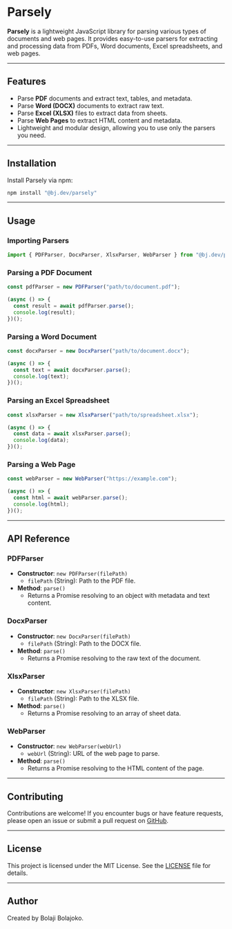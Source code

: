 # Parsely

**Parsely** is a lightweight JavaScript library for parsing various types of documents and web pages. It provides easy-to-use parsers for extracting and processing data from PDFs, Word documents, Excel spreadsheets, and web pages.

---

## Features

- Parse **PDF** documents and extract text, tables, and metadata.
- Parse **Word (DOCX)** documents to extract raw text.
- Parse **Excel (XLSX)** files to extract data from sheets.
- Parse **Web Pages** to extract HTML content and metadata.
- Lightweight and modular design, allowing you to use only the parsers you need.

---

## Installation

Install Parsely via npm:

```bash
npm install "@bj.dev/parsely"
```

---

## Usage

### Importing Parsers

```javascript
import { PDFParser, DocxParser, XlsxParser, WebParser } from "@bj.dev/parsely";
```

### Parsing a PDF Document

```javascript
const pdfParser = new PDFParser("path/to/document.pdf");

(async () => {
  const result = await pdfParser.parse();
  console.log(result);
})();
```

### Parsing a Word Document

```javascript
const docxParser = new DocxParser("path/to/document.docx");

(async () => {
  const text = await docxParser.parse();
  console.log(text);
})();
```

### Parsing an Excel Spreadsheet

```javascript
const xlsxParser = new XlsxParser("path/to/spreadsheet.xlsx");

(async () => {
  const data = await xlsxParser.parse();
  console.log(data);
})();
```

### Parsing a Web Page

```javascript
const webParser = new WebParser("https://example.com");

(async () => {
  const html = await webParser.parse();
  console.log(html);
})();
```

---

## API Reference

### PDFParser

- **Constructor**: `new PDFParser(filePath)`
  - `filePath` (String): Path to the PDF file.
- **Method**: `parse()`
  - Returns a Promise resolving to an object with metadata and text content.

### DocxParser

- **Constructor**: `new DocxParser(filePath)`
  - `filePath` (String): Path to the DOCX file.
- **Method**: `parse()`
  - Returns a Promise resolving to the raw text of the document.

### XlsxParser

- **Constructor**: `new XlsxParser(filePath)`
  - `filePath` (String): Path to the XLSX file.
- **Method**: `parse()`
  - Returns a Promise resolving to an array of sheet data.

### WebParser

- **Constructor**: `new WebParser(webUrl)`
  - `webUrl` (String): URL of the web page to parse.
- **Method**: `parse()`
  - Returns a Promise resolving to the HTML content of the page.

---

## Contributing

Contributions are welcome! If you encounter bugs or have feature requests, please open an issue or submit a pull request on [GitHub](https://github.com/Bolaji06/Parsely).

---

## License

This project is licensed under the MIT License. See the [LICENSE](https://opensource.org/license/bsd-2-clause) file for details.

---

## Author

Created by Bolaji Bolajoko.

